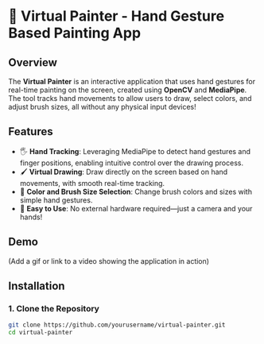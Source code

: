 # 🎨 Virtual Painter - Hand Gesture Based Painting App

## Overview
The **Virtual Painter** is an interactive application that uses hand gestures for real-time painting on the screen, created using **OpenCV** and **MediaPipe**. The tool tracks hand movements to allow users to draw, select colors, and adjust brush sizes, all without any physical input devices!

## Features
- 🖐 **Hand Tracking**: Leveraging MediaPipe to detect hand gestures and finger positions, enabling intuitive control over the drawing process.
- 🖌 **Virtual Drawing**: Draw directly on the screen based on hand movements, with smooth real-time tracking.
- 🌈 **Color and Brush Size Selection**: Change brush colors and sizes with simple hand gestures.
- 🚀 **Easy to Use**: No external hardware required—just a camera and your hands!

## Demo
(Add a gif or link to a video showing the application in action)

## Installation

### 1. Clone the Repository
```bash
git clone https://github.com/yourusername/virtual-painter.git
cd virtual-painter
